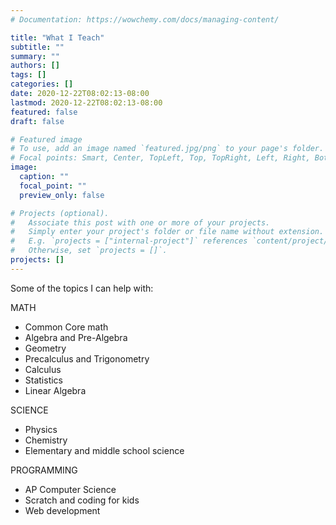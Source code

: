 ```yaml
---
# Documentation: https://wowchemy.com/docs/managing-content/

title: "What I Teach"
subtitle: ""
summary: ""
authors: []
tags: []
categories: []
date: 2020-12-22T08:02:13-08:00
lastmod: 2020-12-22T08:02:13-08:00
featured: false
draft: false

# Featured image
# To use, add an image named `featured.jpg/png` to your page's folder.
# Focal points: Smart, Center, TopLeft, Top, TopRight, Left, Right, BottomLeft, Bottom, BottomRight.
image:
  caption: ""
  focal_point: ""
  preview_only: false

# Projects (optional).
#   Associate this post with one or more of your projects.
#   Simply enter your project's folder or file name without extension.
#   E.g. `projects = ["internal-project"]` references `content/project/deep-learning/index.md`.
#   Otherwise, set `projects = []`.
projects: []
---
```

Some of the topics I can help with:

MATH
- Common Core math
- Algebra and Pre-Algebra
- Geometry
- Precalculus and Trigonometry
- Calculus
- Statistics
- Linear Algebra

SCIENCE
- Physics
- Chemistry
- Elementary and middle school science

PROGRAMMING
- AP Computer Science
- Scratch and coding for kids
- Web development 

